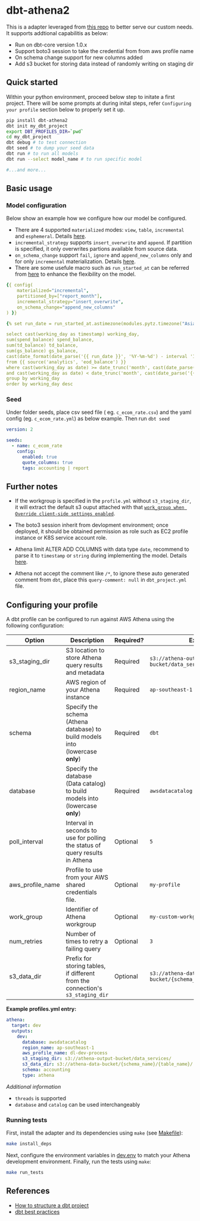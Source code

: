 # dbt-athena2
This is a adapter leveraged from [this repo](https://github.com/Tomme/dbt-athena) to better serve our custom needs. It supports addtional capabilitis as below:
- Run on dbt-core version 1.0.x
- Support boto3 session to take the credential from from aws profile name
- On schema change support for new columns added
- Add s3 bucket for storing data instead of randomly writing on staging dir

## Quick started
Within your python environment, proceed below step to initate a first project. There will be some prompts at during inital steps, refer `Configuring your profile` section below to properly set it up.

```bash
pip install dbt-athena2
dbt init my_dbt_project
export DBT_PROFILES_DIR=`pwd`
cd my_dbt_project
dbt debug # to test connection
dbt seed # to dump your seed data
dbt run # to run all models
dbt run --select model_name # to run specific model

#...and more...
```

## Basic usage
### Model configuration
Below show an example how we configure how our model be configured.
- There are 4 supported `materialized` modes: `view`, `table`, `incremental` and `esphemeral`. Details [here](https://docs.getdbt.com/docs/building-a-dbt-project/building-models/materializations).
- `incremental_strategy` supports `insert_overwrite` and `append`. If partition is specified, it only overwrites partions available from source data.
- `on_schema_change` support `fail`, `ignore` and `append_new_columns` only and for only `incremental` materialization. Details [here](https://docs.getdbt.com/docs/building-a-dbt-project/building-models/configuring-incremental-models#understanding-the-is_incremental-macro).
- There are some usefule macro such as `run_started_at` can be referred from [here](https://docs.getdbt.com/reference/dbt-jinja-functions) to enhance the flexibility on the model.

```yaml
{{ config(
    materialized="incremental",
    partitioned_by=["report_month"],
    incremental_strategy="insert_overwrite",
    on_schema_change="append_new_columns"
) }}

{% set run_date = run_started_at.astimezone(modules.pytz.timezone("Asia/Saigon")).strftime("%Y-%m-%d") %}

select cast(working_day as timestamp) working_day,
sum(spend_balance) spend_balance,
sum(td_balance) td_balance,
sum(gs_balance) gs_balance,
cast(date_format(date_parse('{{ run_date }}', '%Y-%m-%d') - interval '1' month, '%Y%m') as int) report_month
from {{ source('analytics', 'eod_balance') }}
where cast(working_day as date) >= date_trunc('month', cast(date_parse('{{ run_date }}', '%Y-%m-%d')  as date)-interval'2'month)
and cast(working_day as date) < date_trunc('month', cast(date_parse('{{ run_date }}', '%Y-%m-%d')  as date)-interval'1'month)
group by working_day
order by working_day desc
```

### Seed
Under folder seeds, place csv seed file ( eg. `c_ecom_rate.csv`) and the yaml config (eg. `c_ecom_rate.yml`) as below example. Then run `dbt seed`

```yaml
version: 2

seeds:
  - name: c_ecom_rate
    config:
      enabled: true
      quote_columns: true
      tags: accounting | report
```

## Further notes
- If the workgroup is specified in the `profile.yml` without `s3_staging_dir`, it will extract the default s3 ouput attached with that [`work_group when Override client-side settings enabled`](https://docs.aws.amazon.com/athena/latest/ug/workgroups-settings-override.html).

- The boto3 session inherit from devlopment environment; once deployed, it should be obtained permission as role such as EC2 profile instance or K8S service account role.

- Athena limit ALTER ADD COLUMNS with data type `date`, recommend to parse it to `timestamp` or `string` during implementing the model. Details [here](https://docs.aws.amazon.com/athena/latest/ug/alter-table-add-columns.html).

- Athena not accept the comment like `/*`, to ignore these auto generated comment from `dbt`, place this `query-comment: null` in `dbt_project.yml` file.

## Configuring your profile

A dbt profile can be configured to run against AWS Athena using the following configuration:

| Option          | Description                                                                     | Required?  | Example               |
|---------------- |-------------------------------------------------------------------------------- |----------- |---------------------- |
| s3_staging_dir  | S3 location to store Athena query results and metadata                          | Required   | `s3://athena-output-bucket/data_services/`    |
| region_name     | AWS region of your Athena instance                                              | Required   | `ap-southeast-1`           |
| schema          | Specify the schema (Athena database) to build models into (lowercase **only**)  | Required   | `dbt`                 |
| database        | Specify the database (Data catalog) to build models into (lowercase **only**)   | Required   | `awsdatacatalog`      |
| poll_interval   | Interval in seconds to use for polling the status of query results in Athena    | Optional   | `5`                   |
| aws_profile_name| Profile to use from your AWS shared credentials file.                           | Optional   | `my-profile`          |
| work_group      | Identifier of Athena workgroup                                                  | Optional   | `my-custom-workgroup` |
| num_retries     | Number of times to retry a failing query                                        | Optional   | `3`                   |
| s3_data_dir     | Prefix for storing tables, if different from the connection's `s3_staging_dir`  | Optional   | `s3://athena-data-bucket/{schema_name}/{table_name}/`   |

**Example profiles.yml entry:**
```yaml
athena:
  target: dev
  outputs:
    dev:
      database: awsdatacatalog
      region_name: ap-southeast-1
      aws_profile_name: dl-dev-process
      s3_staging_dir: s3://athena-output-bucket/data_services/
      s3_data_dir: s3://athena-data-bucket/{schema_name}/{table_name}/
      schema: accounting
      type: athena
```

_Additional information_
* `threads` is supported
* `database` and `catalog` can be used interchangeably

### Running tests

First, install the adapter and its dependencies using `make` (see [Makefile](Makefile)):

```bash
make install_deps
```

Next, configure the environment variables in [dev.env](dev.env) to match your Athena development environment. Finally, run the tests using `make`:

```bash
make run_tests
```

## References
- [How to structure a dbt project](https://discourse.getdbt.com/t/how-we-structure-our-dbt-projects/355)
- [dbt best practices](https://docs.getdbt.com/docs/guides/best-practices)